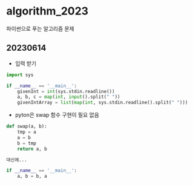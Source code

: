 # algorithm_2023
파이썬으로 푸는 알고리즘 문제


## 20230614

- 입력 받기
```python
import sys

if __name__ == '__main__':
    givenInt = int(sys.stdin.readline())
    a, b, c = map(int, input().split(" "))
    givenIntArray = list(map(int, sys.stdin.readline().split(" ")))

```

- pyton은 swap 함수 구현이 필요 없음
```python
def swap(a, b):
    tmp = a
    a = b
    b = tmp
    return a, b

대신에...

if __name__ == '__main__':
    a, b = b, a
```